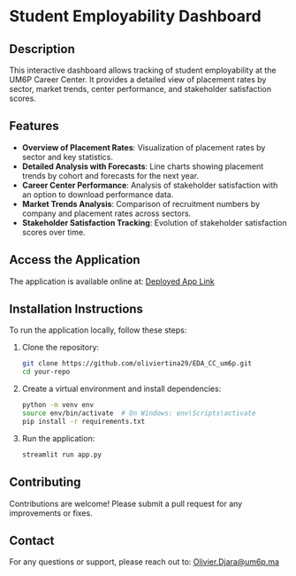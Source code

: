 # Student Employability Dashboard

## Description

This interactive dashboard allows tracking of student employability at the UM6P Career Center. It provides a detailed view of placement rates by sector, market trends, center performance, and stakeholder satisfaction scores.

## Features

- **Overview of Placement Rates**: Visualization of placement rates by sector and key statistics.
- **Detailed Analysis with Forecasts**: Line charts showing placement trends by cohort and forecasts for the next year.
- **Career Center Performance**: Analysis of stakeholder satisfaction with an option to download performance data.
- **Market Trends Analysis**: Comparison of recruitment numbers by company and placement rates across sectors.
- **Stakeholder Satisfaction Tracking**: Evolution of stakeholder satisfaction scores over time.

## Access the Application

The application is available online at: [Deployed App Link](https://careercenterdashboard.streamlit.app/)

## Installation Instructions

To run the application locally, follow these steps:

1. Clone the repository:
    ```bash
    git clone https://github.com/oliviertina29/EDA_CC_um6p.git
    cd your-repo
    ```

2. Create a virtual environment and install dependencies:
    ```bash
    python -m venv env
    source env/bin/activate  # On Windows: env\Scripts\activate
    pip install -r requirements.txt
    ```

3. Run the application:
    ```bash
    streamlit run app.py
    ```

## Contributing

Contributions are welcome! Please submit a pull request for any improvements or fixes.

## Contact

For any questions or support, please reach out to: [Olivier.Djara@um6p.ma](mailto:Olivier.Djara@um6p.ma)
